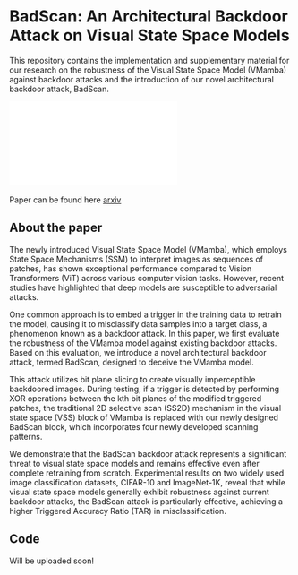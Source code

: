 # BadScan: An Architectural Backdoor Attack on Visual State Space Models

This repository contains the implementation and supplementary material for our research on the robustness of the Visual State Space Model (VMamba) against backdoor attacks and the introduction of our novel architectural backdoor attack, BadScan.

![Architecture](BadScan_Block.pdf)

Paper can be found here [arxiv](https://arxiv.org/abs/2411.17283)

## About the paper

The newly introduced Visual State Space Model (VMamba), which employs State Space Mechanisms (SSM) to interpret images as sequences of patches, has shown exceptional performance compared to Vision Transformers (ViT) across various computer vision tasks. However, recent studies have highlighted that deep models are susceptible to adversarial attacks.

One common approach is to embed a trigger in the training data to retrain the model, causing it to misclassify data samples into a target class, a phenomenon known as a backdoor attack. In this paper, we first evaluate the robustness of the VMamba model against existing backdoor attacks. Based on this evaluation, we introduce a novel architectural backdoor attack, termed BadScan, designed to deceive the VMamba model.

This attack utilizes bit plane slicing to create visually imperceptible backdoored images. During testing, if a trigger is detected by performing XOR operations between the kth bit planes of the modified triggered patches, the traditional 2D selective scan (SS2D) mechanism in the visual state space (VSS) block of VMamba is replaced with our newly designed BadScan block, which incorporates four newly developed scanning patterns.

We demonstrate that the BadScan backdoor attack represents a significant threat to visual state space models and remains effective even after complete retraining from scratch. Experimental results on two widely used image classification datasets, CIFAR-10 and ImageNet-1K, reveal that while visual state space models generally exhibit robustness against current backdoor attacks, the BadScan attack is particularly effective, achieving a higher Triggered Accuracy Ratio (TAR) in misclassification.

## Code

Will be uploaded soon!
